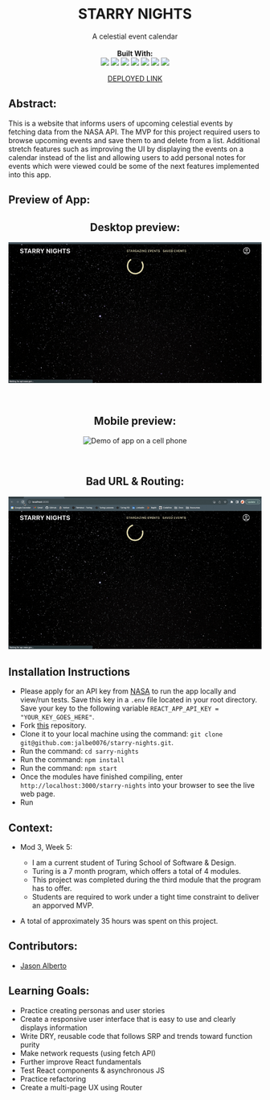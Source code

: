 <div align="center">
<h1> STARRY NIGHTS </h1>
A celestial event calendar
<br> 

<br>
<b>Built With:</b>
<br>

  <img src="https://img.shields.io/badge/React-20232A?style=for-the-badge&logo=react&logoColor=61DAFB" />
  <img src="https://img.shields.io/badge/JavaScript-323330?style=for-the-badge&logo=javascript&logoColor=F7DF1E" /> 
  <img src="https://img.shields.io/badge/Sass-CC6699.svg?style=for-the-badge&logo=Sass&logoColor=white" /> 
  <img src="https://img.shields.io/badge/HTML5-E34F26?style=for-the-badge&logo=html5&logoColor=white" />
  <img src="https://img.shields.io/badge/Vercel-000000.svg?style=for-the-badge&logo=Vercel&logoColor=white" />
  <img src="https://img.shields.io/badge/-cypress-%23E5E5E5?style=for-the-badge&logo=cypress&logoColor=058a5e" /> 
  <img src="https://img.shields.io/badge/npm-CB3837.svg?style=for-the-badge&logo=npm&logoColor=white" /> 

[DEPLOYED LINK](https://starry-nights.vercel.app/stargazing-events) <!-- LINK TO BE ADDED ONCE DEPLOYED-->
</div>


## Abstract: 
This is a website that informs users of upcoming celestial events by fetching data from the NASA API. The MVP for this project required users to browse upcoming events and save them to and delete from a list. Additional stretch features such as improving the UI by displaying the events on a calendar instead of the list and allowing users to add personal notes for events which were viewed could be some of the next features implemented into this app. 

## Preview of App:

<div align="center">

  <h2> Desktop preview: </h2>

  ![Demo of app on a desktop](public/images/desktop-view.gif) <!-- ADD journal preview here -->

  <br>

  <h2> Mobile preview: </h2>

  ![Demo of app on a cell phone](public/images/mobile-view.gif) <!-- ADD search preview here -->
  
  <br>

  <h2> Bad URL & Routing: </h2>

  ![Demo of app sad paths on a desktop](public/images/desktop-view-sad.gif) <!-- ADD sad path preview here -->


</div>

## Installation Instructions 
- Please apply for an API key from [NASA](https://api.nasa.gov/) to run the app locally and view/run tests. Save this key in a `.env` file located in your root directory. Save your key to the following variable `REACT_APP_API_KEY = "YOUR_KEY_GOES_HERE"`.
- Fork [this](https://github.com/jalbe0076/starry-nights) repository. 
- Clone it to your local machine using the command: `git clone git@github.com:jalbe0076/starry-nights.git`.
- Run the command: `cd sarry-nights`
- Run the command: `npm install`
- Run the command: `npm start`
- Once the modules have finished compiling, enter `http://localhost:3000/starry-nights` into your browser to see the live web page. 
- Run 



## Context: 
- Mod 3, Week 5: 
  - I am a current student of Turing School of Software & Design. 
  - Turing is a 7 month program, which offers a total of 4 modules. 
  - This project was completed during the third module that the program has to offer. 
  - Students are required to work under a tight time constraint to deliver an apporved MVP.

- A total of approximately 35 hours was spent on this project. 

## Contributors: 
- [Jason Alberto](https://github.com/jalbe0076)

## Learning Goals:
- Practice creating personas and user stories
- Create a responsive user interface that is easy to use and clearly displays information
- Write DRY, reusable code that follows SRP and trends toward function purity
- Make network requests (using fetch API)
- Further improve React fundamentals
- Test React components & asynchronous JS
- Practice refactoring
- Create a multi-page UX using Router
